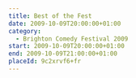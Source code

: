 ```yaml
---
title: Best of the Fest
date: 2009-10-09T20:00:00+01:00
category:
  - Brighton Comedy Festival 2009
start: 2009-10-09T20:00:00+01:00
end: 2009-10-09T21:00:00+01:00
placeId: 9c2xrvf6+fr
---
```

